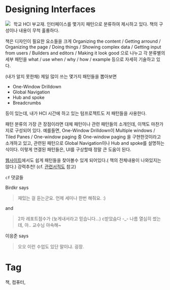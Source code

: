Designing Interfaces
=====================

<div class="imageblock left" style="float: left; margin-right: 10px;"><img src="http://images.amazon.com/images/P/0596008031.01.MZZZZZZZ.gif"></div>

학교 HCI 부교재. 인터페이스를 몇가지 패턴으로 분류하여 제시하고 있다. 책의 구성이나 내용이 무척 훌륭하다.

책은 디자인이 필요한 요소들을 크게 Organizing the content / Getting arround / Organizing the page / Doing things / Showing complex data / Getting input from users / Builders and editors / Making it look good 으로 나누고 각 분류별의 세부 패턴을 what / use when / why / how / example 등으로 자세히 기술하고 있다.

(내가 알지 못한채) 제일 많이 쓰는 몇가지 패턴들을 뽑아보면

  * One-Window Drilldown
  * Global Navigation
  * Hub and spoke
  * Breadcrumbs

등이 있는데, 내가 HCI 시간에 하고 있는 텀프로젝트도 저 패턴들을 사용한다.

패턴 분류의 가장 큰 장점이라면 대체 패턴이나 관련 패턴들의 소개인데, 이책도 마찬가지로 구성되어 있다. 예를들면, One-Window Drilldown이 Multiple windows / Tiled Panes / One-window paging 중 One-window paging 을 구현한것이라고 소개하고 있고, 관련된 패턴으로 Global Navigation이나 Hub and spoke를 설명하는 식이다. 이렇게 연결된 패턴들은, UI를 구상할때 정말 큰 도움이 된다.

[웹사이트](http://designinginterfaces.com/)에서도 쉽게 패턴들을 찾아볼수 있게 되어있다.( 책의 전체내용이 나와있지는 않다.) 강력추천! (cf. [관련서적도](200709272124-DesigningTheUserInterface-toc.md) 참고)

```cf``` 댓글들

Birdkr says

> 재밌는 걸 듣는군요. 언제 세미나 한번 해줘요. :)

and

> 2차 레포트점수가 (늦게내서라고 믿습니다...) c받았슴다 -\_- 나름 열심히 썼는데, 아.. 교수님 야속해~

이응준 says

> 오오 이런 수업도 있단 말이냐. 굉장.

Tag
====
책, 컴퓨터,